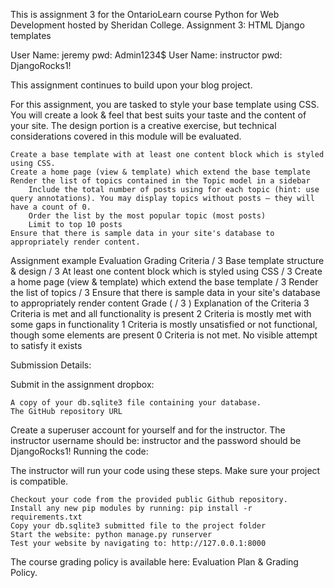 This is assignment 3 for the OntarioLearn course Python for Web Development hosted by Sheridan College.
Assignment 3: HTML Django templates

User Name: jeremy pwd: Admin1234$
User Name: instructor pwd: DjangoRocks1!


This assignment continues to build upon your blog project.

For this assignment, you are tasked to style your base template using CSS. You will create a look & feel that best suits your taste and the content of your site. The design portion is a creative exercise, but technical considerations covered in this module will be evaluated.

    Create a base template with at least one content block which is styled using CSS.
    Create a home page (view & template) which extend the base template
    Render the list of topics contained in the Topic model in a sidebar
        Include the total number of posts using for each topic (hint: use query annotations). You may display topics without posts – they will have a count of 0.
        Order the list by the most popular topic (most posts)
        Limit to top 10 posts
    Ensure that there is sample data in your site's database to appropriately render content.

Assignment example
Evaluation
Grading 	Criteria
/ 3 	Base template structure & design
/ 3 	At least one content block which is styled using CSS
/ 3 	Create a home page (view & template) which extend the base template
/ 3 	Render the list of topics
/ 3 	Ensure that there is sample data in your site's database to appropriately render content
Grade ( / 3 ) 	Explanation of the Criteria
3 	Criteria is met and all functionality is present
2 	Criteria is mostly met with some gaps in functionality
1 	Criteria is mostly unsatisfied or not functional, though some elements are present
0 	Criteria is not met. No visible attempt to satisfy it exists

Submission Details:

Submit in the assignment dropbox:

    A copy of your db.sqlite3 file containing your database.
    The GitHub repository URL

Create a superuser account for yourself and for the instructor. The instructor username should be: instructor and the password should be DjangoRocks1!
Running the code:

The instructor will run your code using these steps. Make sure your project is compatible.

    Checkout your code from the provided public Github repository.
    Install any new pip modules by running: pip install -r requirements.txt
    Copy your db.sqlite3 submitted file to the project folder
    Start the website: python manage.py runserver
    Test your website by navigating to: http://127.0.0.1:8000

The course grading policy is available here: Evaluation Plan & Grading Policy.